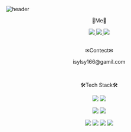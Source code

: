 ![header](https://capsule-render.vercel.app/api?type=waving&color=gradient&height=260&section=header&text=Hi%20there👋&fontSize=90)

<p align="center"> 🍒Me🍒</p>

<p align="center">
  <a href="https://sy-blog.tistory.com/" target="_blank">
    <img src="https://img.shields.io/badge/Blog-466BB0?style=for-the-badge&logo=Blogger&logoColor=white"/>
  </a>
  
  <a href="https://www.instagram.com/sy_develop_log/" target="_blank">
    <img src="https://img.shields.io/badge/instagram-EF2D5E?style=for-the-badge&logo=Instagram&logoColor=white"/>
  </a>
  
  <a href="https://github.com/isylsy166" target="_blank">
    <img src="https://img.shields.io/badge/github-181717?style=for-the-badge&logo=Github&logoColor=white"/>
  </a>
</p>

<br/>

<div align="center"> ✉Contect✉</div>
<p align="center">isylsy166@gamil.com</p>

<br/>

<p align="center"> 🛠Tech Stack🛠</p>

<p align="center">
    <img src="https://img.shields.io/badge/HTML-E34F26?style=for-the-badge&logo=Html5&logoColor=white"/>
   <img src="https://img.shields.io/badge/CSS-3DAD4B?style=for-the-badge&logo=Css3&logoColor=white"/>
</p>

<p align="center">
   <img src="https://img.shields.io/badge/graphql-E10098?style=for-the-badge&logo=graphql&logoColor=white"/>
   <img src="https://img.shields.io/badge/rest api-3693F3?style=for-the-badge&logo=icloud&logoColor=white"/>
</p>

<p align="center">
    <img src="https://img.shields.io/badge/JavaScript-F7DF1E?style=for-the-badge&logo=javascript&logoColor=white"/>
   <img src="https://img.shields.io/badge/typescript-3178C6?style=for-the-badge&logo=typescript&logoColor=white"/>
   <img src="https://img.shields.io/badge/react-61DAFB?style=for-the-badge&logo=react&logoColor=blue"/>
   <img src="https://img.shields.io/badge/next.js-8D5A9E?style=for-the-badge&logo=nextdotjs&logoColor=white"/>
</p>





